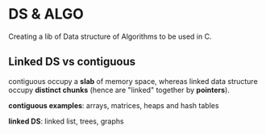 # DS & ALGO

Creating a lib of Data structure of Algorithms to be used in C.

## Linked DS vs contiguous

contiguous occupy a **slab** of memory space, whereas linked data structure
occupy **distinct chunks** (hence are "linked" together by **pointers**).

**contiguous examples**: arrays, matrices, heaps and hash tables

**linked DS**: linked list, trees, graphs 


